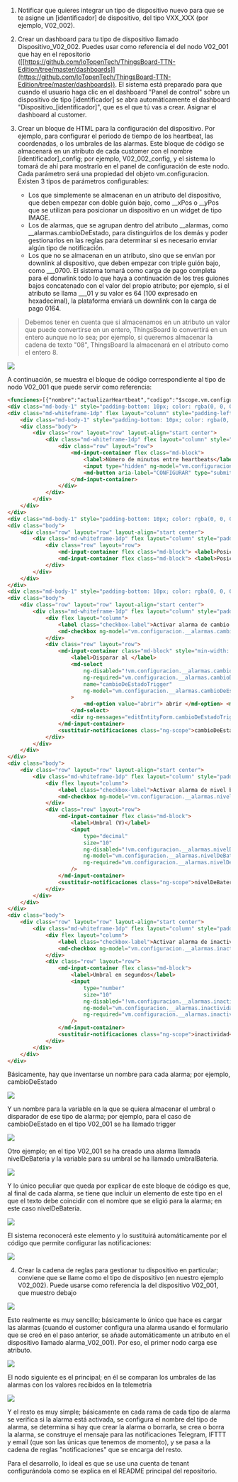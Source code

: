 1.  Notificar que quieres integrar un tipo de dispositivo nuevo para que
    se te asigne un [identificador] de dispositivo, del tipo VXX\_XXX (por
    ejemplo, V02\_002).

2.  Crear un dashboard para tu tipo de dispositivo llamado
    Dispositivo\_V02\_002. Puedes usar como referencia el del nodo
    V02\_001 que hay en el repositorio
    ([[https://github.com/IoTopenTech/ThingsBoard-TTN-Edition/tree/master/dashboards]](https://github.com/IoTopenTech/ThingsBoard-TTN-Edition/tree/master/dashboards)).
    El sistema está preparado para que cuando el usuario haga clic en
    el dashboard \"Panel de control\" sobre un dispositivo de tipo
    [identificador] se abra automáticamente el dashboard
    \"Dispositivo\_[identificador]\", que es el que tú vas a crear.
    Asignar el dashboard al customer.
    

3.  Crear un bloque de HTML para la configuración del dispositivo. Por
    ejemplo, para configurar el periodo de tiempo de los heartbeat, las coordenadas, o los umbrales de las alarmas. Este bloque
    de código se almacenará en un atributo de cada customer con el
    nombre [identificador]\_config; por ejemplo, V02\_002\_config, y el sistema lo tomará de ahí para
    mostrarlo en el panel de configuración de este nodo. Cada parámetro será una propiedad del objeto vm.configuracion.
    Existen 3 tipos de parámetros configurables:
    
    * Los que simplemente se almacenan en un atributo del dispositivo, que deben empezar con doble guión bajo, como __xPos o __yPos que se utilizan para posicionar un dispositivo en un widget de tipo IMAGE.
    * Los de alarmas, que se agrupan dentro del atributo __alarmas, como __alarmas.cambioDeEstado, para distinguirlos de los demás y poder gestionarlos en las reglas para determinar si es necesario enviar algún tipo de notificación.
    * Los que no se almacenan en un atributo, sino que se envían por downlink al dispositivo, que deben empezar con triple guión bajo,  como ___0700. El sistema tomará como carga de pago completa para el donwlink todo lo que haya a continuación de los tres guiones bajos concatenado con el valor del propio atributo; por ejemplo, si el atributo se llama ___01 y su valor es 64 (100 expresado en hexadecimal), la plataforma enviará un downlink con la carga de pago 0164. 
    
> Debemos tener en cuenta que si almacenamos en un atributo un valor que puede convertirse en un entero, ThingsBoard lo convertirá en un entero aunque no lo sea; por ejemplo, si queremos almacenar la cadena de texto "08", ThingsBoard la almacenará en el atributo como el entero 8.

![](.//media/image1.png)

A continuación, se muestra el bloque de código correspondiente al tipo
de nodo V02\_001 que puede servir como referencia:

```html
<funciones>[{"nombre":"actualizarHeartbeat","codigo":"$scope.vm.configuracion.___0700=parseInt($scope.vm.configuracion.__heartbeat).toString(16);console.log($scope.vm.configuracion.___0700);"}]</funciones>
<div class="md-body-1" style="padding-bottom: 10px; color: rgba(0, 0, 0, 0.57);">Par&aacute;metros configurables mediante downlink</div>
<div class="md-whiteframe-1dp" flex layout="column" style="padding-left: 5px; margin-bottom: 3px;">
    <div class="md-body-1" style="padding-bottom: 10px; color: rgba(0, 0, 0, 0.57);">Heartbeat</div>
    <div class="body">
        <div class="row" layout="row" layout-align="start center">
            <div class="md-whiteframe-1dp" flex layout="column" style="padding-left: 5px; margin-bottom: 3px;">
                <div class="row" layout="row">
                    <md-input-container flex class="md-block">
                        <label>Número de minutos entre heartbeats</label> <input type="number" size="10" step="1" min="0" max="60" ng-model="vm.configuracion.__heartbeat" ng-change="actualizarHeartbeat()" />
                        <input type="hidden" ng-model="vm.configuracion.___0700" />
                        <md-button aria-label="CONFIGURAR" type="submit" ng-click="vm.configuracion.__ultimoDownlink='heartbeat'"> <md-icon>check</md-icon> <md-tooltip md-direction="top"> Configurar heartbeat </md-tooltip> </md-button>
                    </md-input-container>
                </div>
            </div>
        </div>
    </div>
</div>
<div class="md-body-1" style="padding-bottom: 10px; color: rgba(0, 0, 0, 0.57);">Coordenadas</div>
<div class="body">
    <div class="row" layout="row" layout-align="start center">
        <div class="md-whiteframe-1dp" flex layout="column" style="padding-left: 5px; margin-bottom: 3px;">
            <div class="row" layout="row">
                <md-input-container flex class="md-block"> <label>Posicion X</label> <input type="number" size="10" step=".01" min="0" max="1" ng-model="vm.configuracion.__xPos" /> </md-input-container>
                <md-input-container flex class="md-block"> <label>Posicion Y</label> <input type="number" size="10" step="0.01" min="0.00" max="1.00" ng-model="vm.configuracion.__yPos" /> </md-input-container>
            </div>
        </div>
    </div>
</div>
<div class="md-body-1" style="padding-bottom: 10px; color: rgba(0, 0, 0, 0.57);">Alarmas</div>
<div class="body">
    <div class="row" layout="row" layout-align="start center">
        <div class="md-whiteframe-1dp" flex layout="column" style="padding-left: 5px; margin-bottom: 3px;">
            <div flex layout="column">
                <label class="checkbox-label">Activar alarma de cambio de estado</label>
                <md-checkbox ng-model="vm.configuracion.__alarmas.cambioDeEstado.enable" style="margin-bottom: 10px;">{{(vm.configuracion.__alarmas.cambioDeEstado.enable ? "value.true" : "value.false") | translate}}</md-checkbox>
            </div>
            <div class="row" layout="row">
                <md-input-container class="md-block" style="min-width: 100px;">
                    <label>Disparar al </label>
                    <md-select
                        ng-disabled="!vm.configuracion.__alarmas.cambioDeEstado.enable"
                        ng-required="vm.configuracion.__alarmas.cambioDeEstado.enable"
                        name="cambioDeEstadoTrigger"
                        ng-model="vm.configuracion.__alarmas.cambioDeEstado.trigger"
                    >
                        <md-option value="abrir"> abrir </md-option> <md-option value="cerrar"> cerrar </md-option>
                    </md-select>
                    <div ng-messages="editEntityForm.cambioDeEstadoTrigger.$error"><div ng-message="required">Este dato es obligatorio.</div></div>
                </md-input-container>
                <sustituir-notificaciones class="ng-scope">cambioDeEstado</sustituir-notificaciones>
            </div>
        </div>
    </div>
</div>
<div class="body">
    <div class="row" layout="row" layout-align="start center">
        <div class="md-whiteframe-1dp" flex layout="column" style="padding-left: 5px; margin-bottom: 3px;">
            <div flex layout="column">
                <label class="checkbox-label">Activar alarma de nivel bajo de batería</label>
                <md-checkbox ng-model="vm.configuracion.__alarmas.nivelDeBateria.enable" style="margin-bottom: 10px;">{{(vm.configuracion.__alarmas.nivelDeBateria.enable ? "value.true" : "value.false") | translate}}</md-checkbox>
            </div>
            <div class="row" layout="row">
                <md-input-container flex class="md-block">
                    <label>Umbral (V)</label>
                    <input
                        type="decimal"
                        size="10"
                        ng-disabled="!vm.configuracion.__alarmas.nivelDeBateria.enable "
                        ng-model="vm.configuracion.__alarmas.nivelDeBateria.umbralBateria"
                        ng-required="vm.configuracion.__alarmas.nivelDeBateria.enable"
                    />
                </md-input-container>
                <sustituir-notificaciones class="ng-scope">nivelDeBateria</sustituir-notificaciones>
            </div>
        </div>
    </div>
</div>
<div class="body">
    <div class="row" layout="row" layout-align="start center">
        <div class="md-whiteframe-1dp" flex layout="column" style="padding-left: 5px; margin-bottom: 3px;">
            <div flex layout="column">
                <label class="checkbox-label">Activar alarma de inactividad</label>
                <md-checkbox ng-model="vm.configuracion.__alarmas.inactividad.enable" style="margin-bottom: 10px;">{{(vm.configuracion.__alarmas.inactividad.enable ? "value.true" : "value.false") | translate}}</md-checkbox>
            </div>
            <div class="row" layout="row">
                <md-input-container flex class="md-block">
                    <label>Umbral en segundos</label>
                    <input
                        type="number"
                        size="10"
                        ng-disabled="!vm.configuracion.__alarmas.inactividad.enable "
                        ng-model="vm.configuracion.__alarmas.inactividad.umbralInactividad"
                        ng-required="vm.configuracion.__alarmas.inactividad.enable"
                    />
                </md-input-container>
                <sustituir-notificaciones class="ng-scope">inactividad</sustituir-notificaciones>
            </div>
        </div>
    </div>
</div>

```

Básicamente, hay que inventarse un nombre para cada alarma; por ejemplo,
cambioDeEstado

![](.//media/image2.png)

Y un nombre para la variable en la que se quiera almacenar el umbral o
disparador de ese tipo de alarma; por ejemplo, para el caso de
cambioDeEstado en el tipo V02\_001 se ha llamado trigger

![](.//media/image3.png)

Otro ejemplo; en el tipo V02\_001 se ha creado una alarma llamada
nivelDeBateria y la variable para su umbral se ha llamado umbralBateria.

![](.//media/image4.png)

Y lo único peculiar que queda por explicar de este bloque de código es
que, al final de cada alarma, se tiene que incluir un elemento de este
tipo en el que el texto debe coincidir con el nombre que se eligió para
la alarma; en este caso nivelDeBateria.

![](.//media/image5.png)

El sistema reconocerá este elemento y lo sustituirá automáticamente por
el código que permite configurar las notificaciones:

![](.//media/image6.png)

4.  Crear la cadena de reglas para gestionar tu dispositivo en
    particular; conviene que se llame como el tipo de dispositivo (en nuestro ejemplo V02\_002). Puede usarse como
    referencia la del dispositivo V02\_001, que muestro debajo

![](.//media/image7.png)

Esto realmente es muy sencillo; básicamente lo único que hace es cargar
las alarmas (cuando el customer configura una alarma usando el
formulario que se creó en el paso anterior, se añade automáticamente un
atributo en el dispositivo llamado alarma\_V02\_001). Por eso, el primer
nodo carga ese atributo.

![](.//media/image8.png)

El nodo siguiente es el principal; en él se comparan los umbrales de las
alarmas con los valores recibidos en la telemetría

![](.//media/image9.png)

Y el resto es muy simple; básicamente en cada rama de cada tipo de
alarma se verifica si la alarma está activada, se configura el nombre
del tipo de alarma, se determina si hay que crear la alarma o borrarla,
se crea o borra la alarma, se construye el mensaje para las
notificaciones Telegram, IFTTT y email (que son las únicas que tenemos
de momento), y se pasa a la cadena de reglas "notificaciones" que se
encarga del resto.

Para el desarrollo, lo ideal es que se use una cuenta de tenant
configurándola como se explica en el README principal del repositorio.
